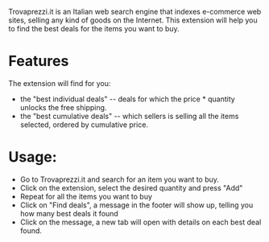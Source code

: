 Trovaprezzi.it is an Italian web search engine that indexes e-commerce web sites, selling any kind of goods on the Internet.
This extension will help you to find the best deals for the items you want to buy.

# Features
The extension will find for you: 
- the "best individual deals" -- deals for which the price * quantity unlocks the free shipping.
- the "best cumulative deals" -- which sellers is selling all the items selected, ordered by cumulative price.

# Usage:
- Go to Trovaprezzi.it and search for an item you want to buy.
- Click on the extension, select the desired quantity and press "Add"
- Repeat for all the items you want to buy
- Click on "Find deals", a message in the footer will show up, telling you how many best deals it found
- Click on the message, a new tab will open with details on each best deal found.